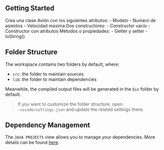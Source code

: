 ## Getting Started

Crea una clase Avión con los siguientes atributos:
    - Modelo
    - Numero de asientos
    - Velocidad maxima
Dos constructores:
    - Constructor vacío
    - Constructor con atributos
Métodos o propiedades:
    - Getter y setter
    - toString()

## Folder Structure

The workspace contains two folders by default, where:

- `src`: the folder to maintain sources
- `lib`: the folder to maintain dependencies

Meanwhile, the compiled output files will be generated in the `bin` folder by default.

> If you want to customize the folder structure, open `.vscode/settings.json` and update the related settings there.

## Dependency Management

The `JAVA PROJECTS` view allows you to manage your dependencies. More details can be found [here](https://github.com/microsoft/vscode-java-dependency#manage-dependencies).
